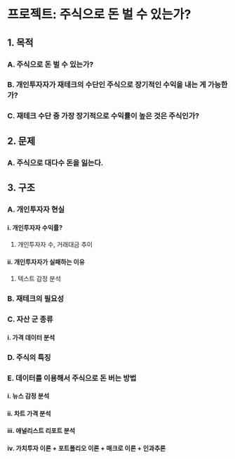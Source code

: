# 프로젝트: 주식으로 돈 벌 수 있는가?

## 1. 목적
### A. 주식으로 돈 벌 수 있는가?
### B. 개인투자자가 재테크의 수단인 주식으로 장기적인 수익을 내는 게 가능한가?
### C. 재테크 수단 중 가장 장기적으로 수익률이 높은 것은 주식인가?

## 2. 문제
### A. 주식으로 대다수 돈을 잃는다.

## 3. 구조

### A. 개인투자자 현실
#### i. 개인투자자 수익률?
1. 개인투자자 수, 거래대금 추이

#### ii. 개인투자자가 실패하는 이유
1. 텍스트 감정 분석

### B. 재테크의 필요성
### C. 자산 군 종류
#### i. 가격 데이터 분석
### D. 주식의 특징

### E. 데이터를 이용해서 주식으로 돈 버는 방법
#### i. 뉴스 감정 분석
#### ii. 차트 가격 분석
#### iii. 애널리스트 리포트 분석
#### iv. 가치투자 이론 + 포트폴리오 이론 + 매크로 이론 + 인과추론
